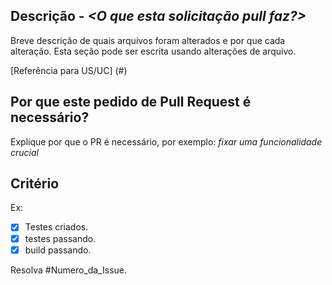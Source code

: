 ## Descrição - _<O que esta solicitação pull faz?>_
Breve descrição de quais arquivos foram alterados e por que cada alteração.
Esta seção pode ser escrita usando alterações de arquivo.

[Referência para US/UC] (#)

## Por que este pedido de Pull Request é necessário?
Explique por que o PR é necessário, por exemplo:
_fixar uma funcionalidade crucial_

## Critério

Ex:
- [x] Testes criados.
- [x] testes passando.
- [x] build passando.

Resolva #Numero_da_Issue.